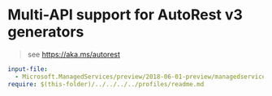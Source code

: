 # Multi-API support for AutoRest v3 generators

> see https://aka.ms/autorest

``` yaml $(enable-multi-api)
input-file:
  - Microsoft.ManagedServices/preview/2018-06-01-preview/managedservices.json
require: $(this-folder)/../../../../profiles/readme.md
```
